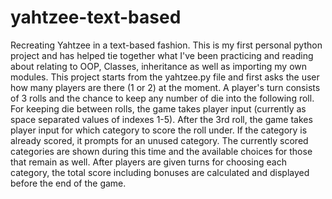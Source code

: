 # yahtzee-text-based
Recreating Yahtzee in a text-based fashion. This is my first personal python project and has helped tie together what I've been practicing and reading about relating to OOP, Classes, inheritance as well as importing my own modules.
This project starts from the yahtzee.py file and first asks the user how many players are there (1 or 2) at the moment.
A player's turn consists of 3 rolls and the chance to keep any number of die into the following roll. 
For keeping die between rolls, the game takes player input (currently as space separated values of indexes 1-5). 
After the 3rd roll, the game takes player input for which category to score the roll under. 
If the category is already scored, it prompts for an unused category. 
The currently scored categories are shown during this time and the available choices for those that remain as well. 
After players are given turns for choosing each category, the total score including bonuses are calculated and displayed before the end of the game.
